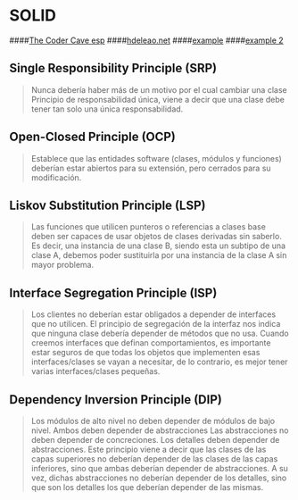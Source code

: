 # SOLID

####[The Coder Cave esp](https://www.youtube.com/watch?v=lUPvI-Kv9UI)
####[hdeleao.net](https://www.youtube.com/watch?v=pGYHeYig19Q&list=PLWYKfSbdsjJjk_kK-fYcjoYF_TS8_kysZ&index=1&t=1s)
####[example](https://www.enmilocalfunciona.io/principios-solid/)
####[example 2](https://softwarecrafters.io/python-3/principios-solid-python/)

## Single Responsibility Principle (SRP)
> Nunca debería haber más de un motivo por el cual cambiar una clase
> Principio de responsabilidad única, viene a decir que una clase debe tener tan solo una única responsabilidad.

## Open-Closed Principle (OCP)
> Establece que las entidades software (clases, módulos y funciones) deberían estar abiertos para su extensión, pero cerrados para su modificación.

## Liskov Substitution Principle (LSP)
> Las funciones que utilicen punteros o referencias a clases base deben ser capaces de usar objetos de clases derivadas sin saberlo.
> Es decir, una instancia de una clase B, siendo esta un subtipo de una clase A, debemos poder sustituirla por una instancia de la clase A sin mayor problema.

## Interface Segregation Principle (ISP)
> Los clientes no deberían estar obligados a depender de interfaces que no utilicen.
> El principio de segregación de la interfaz nos indica que ninguna clase debería depender de métodos que no usa. Cuando creemos interfaces que definan comportamientos, es importante estar seguros de que todas los objetos que implementen esas interfaces/clases se vayan a necesitar, de lo contrario, es mejor tener varias interfaces/clases pequeñas.

## Dependency Inversion Principle (DIP)
> Los módulos de alto nivel no deben depender de módulos de bajo nivel. Ambos deben depender de abstracciones
> Las abstracciones no deben depender de concreciones. Los detalles deben depender de abstracciones.
> Este principio viene a decir que las clases de las capas superiores no deberían depender de las clases de las capas inferiores, sino que ambas deberían depender de abstracciones. A su vez, dichas abstracciones no deberían depender de los detalles, sino que son los detalles los que deberían depender de las mismas.